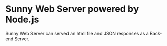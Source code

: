 <h1>Sunny Web Server powered by Node.js</h1>
<p>
Sunny Web Server can served an html file and JSON responses as a Back-end Server.
</p>